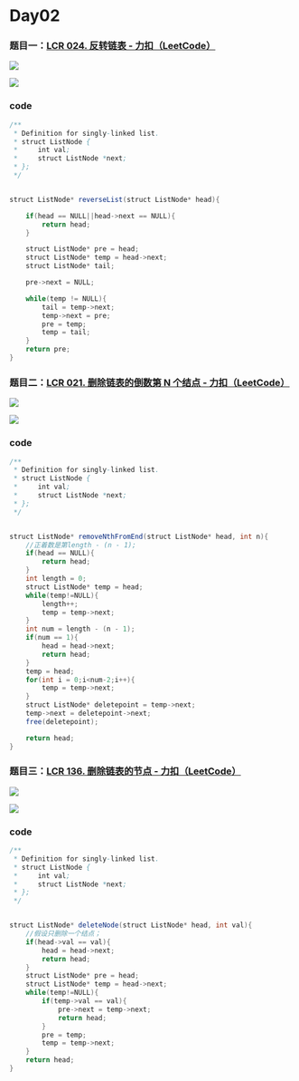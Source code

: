 # Day02

### 题目一：[LCR 024. 反转链表 - 力扣（LeetCode）](https://leetcode.cn/problems/UHnkqh/description/)

![](https://younglion.oss-cn-beijing.aliyuncs.com/e874e1cb5d19f51a7d485972dc85ee7.png)

![](https://younglion.oss-cn-beijing.aliyuncs.com/a58ccc41a71bf9197a3ad140bef9af4.png)

### code

```java
/**
 * Definition for singly-linked list.
 * struct ListNode {
 *     int val;
 *     struct ListNode *next;
 * };
 */


struct ListNode* reverseList(struct ListNode* head){

    if(head == NULL||head->next == NULL){
        return head;
    }

    struct ListNode* pre = head;
    struct ListNode* temp = head->next;
    struct ListNode* tail;

    pre->next = NULL; 

    while(temp != NULL){
        tail = temp->next;
        temp->next = pre;
        pre = temp;
        temp = tail;
    }
    return pre;
}
```

### 题目二：[LCR 021. 删除链表的倒数第 N 个结点 - 力扣（LeetCode）](https://leetcode.cn/problems/SLwz0R/description/)

![](https://younglion.oss-cn-beijing.aliyuncs.com/f264bba1a45af91987eb83c64ca8c01.png)

![](https://younglion.oss-cn-beijing.aliyuncs.com/f236629770d89539e353c690d909f32.png)

### code

```java
/**
 * Definition for singly-linked list.
 * struct ListNode {
 *     int val;
 *     struct ListNode *next;
 * };
 */


struct ListNode* removeNthFromEnd(struct ListNode* head, int n){
    //正着数是第length - (n - 1);
    if(head == NULL){
        return head;
    }
    int length = 0;
    struct ListNode* temp = head;
    while(temp!=NULL){
        length++;
        temp = temp->next;
    }
    int num = length - (n - 1);
    if(num == 1){
        head = head->next;
        return head;
    }
    temp = head;
    for(int i = 0;i<num-2;i++){
        temp = temp->next;
    }
    struct ListNode* deletepoint = temp->next;
    temp->next = deletepoint->next;
    free(deletepoint);

    return head;
}
```

### 题目三：[LCR 136. 删除链表的节点 - 力扣（LeetCode）](https://leetcode.cn/problems/shan-chu-lian-biao-de-jie-dian-lcof/)

![](https://younglion.oss-cn-beijing.aliyuncs.com/b32893159e153366196811335890fc9.png)

![](https://younglion.oss-cn-beijing.aliyuncs.com/be1bf569b0f1ebebf3080fc3d1c0b95.png)

### code

```java
/**
 * Definition for singly-linked list.
 * struct ListNode {
 *     int val;
 *     struct ListNode *next;
 * };
 */


struct ListNode* deleteNode(struct ListNode* head, int val){
    //假设只删除一个结点；
    if(head->val == val){
        head = head->next;
        return head;
    }
    struct ListNode* pre = head;
    struct ListNode* temp = head->next;
    while(temp!=NULL){
        if(temp->val == val){
            pre->next = temp->next;
            return head;
        }
        pre = temp;
        temp = temp->next;
    }
    return head;
}
```

